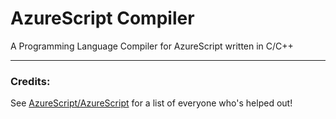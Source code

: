 # AzureScript Compiler

A Programming Language Compiler for AzureScript written in C/C++

-----

### Credits:

See [AzureScript/AzureScript](https://github.com/AzureScript/AzureScript/blob/master/README.md#credits) for a list of everyone who's helped out!